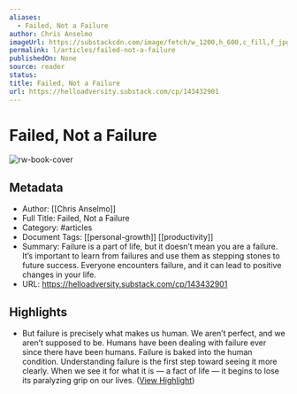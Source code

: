 ```yaml
---
aliases:
  - Failed, Not a Failure
author: Chris Anselmo
imageUrl: https://substackcdn.com/image/fetch/w_1200,h_600,c_fill,f_jpg,q_auto:good,fl_progressive:steep,g_auto/https%3A%2F%2Fsubstack-post-media.s3.amazonaws.com%2Fpublic%2Fimages%2F7c7431a5-2851-4e97-8355-cb530d861fae_5568x3712.jpeg
permalink: l/articles/failed-not-a-failure
publishedOn: None
source: reader
status: 
title: Failed, Not a Failure
url: https://helloadversity.substack.com/cp/143432901
---
```

# Failed, Not a Failure

![rw-book-cover](https://substackcdn.com/image/fetch/w_1200,h_600,c_fill,f_jpg,q_auto:good,fl_progressive:steep,g_auto/https%3A%2F%2Fsubstack-post-media.s3.amazonaws.com%2Fpublic%2Fimages%2F7c7431a5-2851-4e97-8355-cb530d861fae_5568x3712.jpeg)

## Metadata

- Author: [[Chris Anselmo]]
- Full Title: Failed, Not a Failure
- Category: #articles
- Document Tags: [[personal-growth]] [[productivity]]
- Summary: Failure is a part of life, but it doesn’t mean you are a failure. It’s important to learn from failures and use them as stepping stones to future success. Everyone encounters failure, and it can lead to positive changes in your life.
- URL: https://helloadversity.substack.com/cp/143432901

## Highlights

- But failure is precisely what makes us human. We aren’t perfect, and we aren’t supposed to be. Humans have been dealing with failure ever since there have been humans. Failure is baked into the human condition. Understanding failure is the first step toward seeing it more clearly. When we see it for what it is — a fact of life — it begins to lose its paralyzing grip on our lives. ([View Highlight](https://read.readwise.io/read/01hz7m719x2dv87hcrp6jqwt9c))
